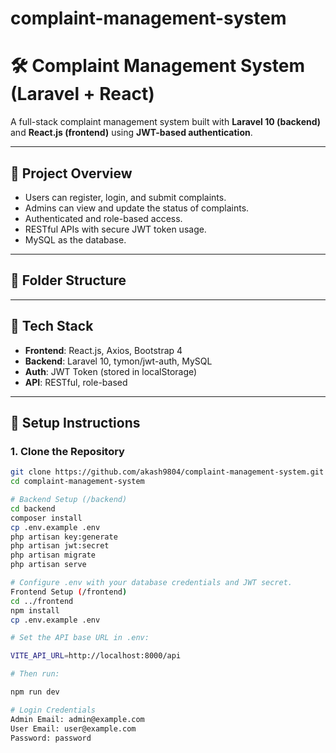 # complaint-management-system
# 🛠 Complaint Management System (Laravel + React)

A full-stack complaint management system built with **Laravel 10 (backend)** and **React.js (frontend)** using **JWT-based authentication**.

---

## 📌 Project Overview

- Users can register, login, and submit complaints.
- Admins can view and update the status of complaints.
- Authenticated and role-based access.
- RESTful APIs with secure JWT token usage.
- MySQL as the database.

---

## 📁 Folder Structure


---

## 🚀 Tech Stack

- **Frontend**: React.js, Axios, Bootstrap 4
- **Backend**: Laravel 10, tymon/jwt-auth, MySQL
- **Auth**: JWT Token (stored in localStorage)
- **API**: RESTful, role-based

---

## 🔧 Setup Instructions

### 1. Clone the Repository

```bash
git clone https://github.com/akash9804/complaint-management-system.git
cd complaint-management-system

# Backend Setup (/backend)
cd backend
composer install
cp .env.example .env
php artisan key:generate
php artisan jwt:secret
php artisan migrate
php artisan serve

# Configure .env with your database credentials and JWT secret.
Frontend Setup (/frontend)
cd ../frontend
npm install
cp .env.example .env

# Set the API base URL in .env:

VITE_API_URL=http://localhost:8000/api

# Then run:

npm run dev

# Login Credentials
Admin Email: admin@example.com
User Email: user@example.com
Password: password

